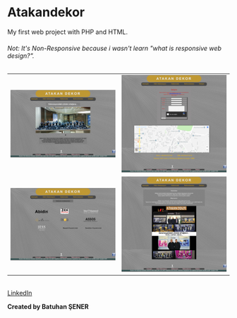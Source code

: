 # Atakandekor

My first web project with PHP and HTML.
<h6>Not: It's Non-Responsive because i wasn't learn "what is responsive web design?".</h6>
<table style="width:100%">
  <tr>
    <td><img src="https://github.com/canonka/Atakan-Dekor/blob/master/img/Anasayfa.jpg" width="100%"></td>
    <td><img src="https://github.com/canonka/Atakan-Dekor/blob/master/img/iletisim.jpg" width="100%"></td> 
  </tr>
  <tr>
    <td><img src="https://github.com/canonka/Atakan-Dekor/blob/master/img/Referanslarimiz.jpg" width="100%"></td>
    <td><img src="https://github.com/canonka/Atakan-Dekor/blob/master/img/Hakkimizda.jpg" width="100%"></td> 
  </tr>
</table> 

<br/>
  <a href="https://linkedin.com/in/senerbatuhan/">LinkedIn</a>
<br/>
<p><b>Created by Batuhan ŞENER</b></p>
<br/>
